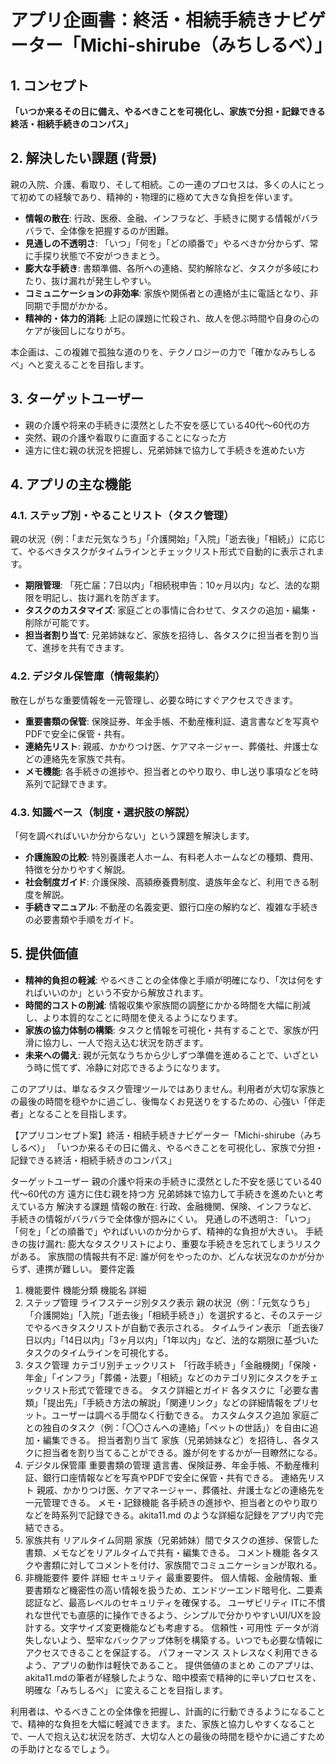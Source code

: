 # アプリ企画書：終活・相続手続きナビゲーター「Michi-shirube（みちしるべ）」

## 1. コンセプト

**「いつか来るその日に備え、やるべきことを可視化し、家族で分担・記録できる終活・相続手続きのコンパス」**

## 2. 解決したい課題 (背景)

親の入院、介護、看取り、そして相続。この一連のプロセスは、多くの人にとって初めての経験であり、精神的・物理的に極めて大きな負担を伴います。

- **情報の散在**: 行政、医療、金融、インフラなど、手続きに関する情報がバラバラで、全体像を把握するのが困難。
- **見通しの不透明さ**: 「いつ」「何を」「どの順番で」やるべきか分からず、常に手探り状態で不安がつきまとう。
- **膨大な手続き**: 書類準備、各所への連絡、契約解除など、タスクが多岐にわたり、抜け漏れが発生しやすい。
- **コミュニケーションの非効率**: 家族や関係者との連絡が主に電話となり、非同期で手間がかかる。
- **精神的・体力的消耗**: 上記の課題に忙殺され、故人を偲ぶ時間や自身の心のケアが後回しになりがち。

本企画は、この複雑で孤独な道のりを、テクノロジーの力で「確かなみちしるべ」へと変えることを目指します。

## 3. ターゲットユーザー

- 親の介護や将来の手続きに漠然とした不安を感じている40代〜60代の方
- 突然、親の介護や看取りに直面することになった方
- 遠方に住む親の状況を把握し、兄弟姉妹で協力して手続きを進めたい方

## 4. アプリの主な機能

### 4.1. ステップ別・やることリスト（タスク管理）

親の状況（例：「まだ元気なうち」「介護開始」「入院」「逝去後」「相続」）に応じて、やるべきタスクがタイムラインとチェックリスト形式で自動的に表示されます。

- **期限管理**: 「死亡届：7日以内」「相続税申告：10ヶ月以内」など、法的な期限を明記し、抜け漏れを防ぎます。
- **タスクのカスタマイズ**: 家庭ごとの事情に合わせて、タスクの追加・編集・削除が可能です。
- **担当者割り当て**: 兄弟姉妹など、家族を招待し、各タスクに担当者を割り当て、進捗を共有できます。

### 4.2. デジタル保管庫（情報集約）

散在しがちな重要情報を一元管理し、必要な時にすぐアクセスできます。

- **重要書類の保管**: 保険証券、年金手帳、不動産権利証、遺言書などを写真やPDFで安全に保管・共有。
- **連絡先リスト**: 親戚、かかりつけ医、ケアマネージャー、葬儀社、弁護士などの連絡先を家族で共有。
- **メモ機能**: 各手続きの進捗や、担当者とのやり取り、申し送り事項などを時系列で記録できます。

### 4.3. 知識ベース（制度・選択肢の解説）

「何を調べればいいか分からない」という課題を解決します。

- **介護施設の比較**: 特別養護老人ホーム、有料老人ホームなどの種類、費用、特徴を分かりやすく解説。
- **社会制度ガイド**: 介護保険、高額療養費制度、遺族年金など、利用できる制度を解説。
- **手続きマニュアル**: 不動産の名義変更、銀行口座の解約など、複雑な手続きの必要書類や手順をガイド。

## 5. 提供価値

- **精神的負担の軽減**: やるべきことの全体像と手順が明確になり、「次は何をすればいいのか」という不安から解放されます。
- **時間的コストの削減**: 情報収集や家族間の調整にかかる時間を大幅に削減し、より本質的なことに時間を使えるようになります。
- **家族の協力体制の構築**: タスクと情報を可視化・共有することで、家族が円滑に協力し、一人で抱え込む状況を防ぎます。
- **未来への備え**: 親が元気なうちから少しずつ準備を進めることで、いざという時に慌てず、冷静に対応できるようになります。

このアプリは、単なるタスク管理ツールではありません。利用者が大切な家族との最後の時間を穏やかに過ごし、後悔なくお見送りをするための、心強い「伴走者」となることを目指します。


【アプリコンセプト案】終活・相続手続きナビゲーター「Michi-shirube（みちしるべ）」
「いつか来るその日に備え、やるべきことを可視化し、家族で分担・記録できる終活・相続手続きのコンパス」

ターゲットユーザー
親の介護や将来の手続きに漠然とした不安を感じている40代〜60代の方
遠方に住む親を持つ方
兄弟姉妹で協力して手続きを進めたいと考えている方
解決する課題
情報の散在: 行政、金融機関、保険、インフラなど、手続きの情報がバラバラで全体像が掴みにくい。
見通しの不透明さ: 「いつ」「何を」「どの順番で」やればいいのか分からず、精神的な負担が大きい。
手続きの抜け漏れ: 膨大なタスクリストにより、重要な手続きを忘れてしまうリスクがある。
家族間の情報共有不足: 誰が何をやったのか、どんな状況なのかが分からず、連携が難しい。
要件定義
1. 機能要件
機能分類	機能名	詳細
1. ステップ管理	ライフステージ別タスク表示	親の状況（例：「元気なうち」「介護開始」「入院」「逝去後」「相続手続き」）を選択すると、そのステージでやるべきタスクリストが自動で表示される。
タイムライン表示	「逝去後7日以内」「14日以内」「3ヶ月以内」「1年以内」など、法的な期限に基づいたタスクのタイムラインを可視化する。
2. タスク管理	カテゴリ別チェックリスト	「行政手続き」「金融機関」「保険・年金」「インフラ」「葬儀・法要」「相続」などのカテゴリ別にタスクをチェックリスト形式で管理できる。
タスク詳細とガイド	各タスクに「必要な書類」「提出先」「手続き方法の解説」「関連リンク」などの詳細情報をプリセット。ユーザーは調べる手間なく行動できる。
カスタムタスク追加	家庭ごとの独自のタスク（例：「〇〇さんへの連絡」「ペットの世話」）を自由に追加・編集できる。
担当者割り当て	家族（兄弟姉妹など）を招待し、各タスクに担当者を割り当てることができる。誰が何をするかが一目瞭然になる。
3. デジタル保管庫	重要書類の管理	遺言書、保険証券、年金手帳、不動産権利証、銀行口座情報などを写真やPDFで安全に保管・共有できる。
連絡先リスト	親戚、かかりつけ医、ケアマネージャー、葬儀社、弁護士などの連絡先を一元管理できる。
メモ・記録機能	各手続きの進捗や、担当者とのやり取りなどを時系列で記録できる。akita11.md のような詳細な記録をアプリ内で完結できる。
4. 家族共有	リアルタイム同期	家族（兄弟姉妹）間でタスクの進捗、保管した書類、メモなどをリアルタイムで共有・編集できる。
コメント機能	各タスクや書類に対してコメントを付け、家族間でコミュニケーションが取れる。
2. 非機能要件
要件	詳細
セキュリティ	最重要要件。 個人情報、金融情報、重要書類など機密性の高い情報を扱うため、エンドツーエンド暗号化、二要素認証など、最高レベルのセキュリティを確保する。
ユーザビリティ	ITに不慣れな世代でも直感的に操作できるよう、シンプルで分かりやすいUI/UXを設計する。文字サイズ変更機能なども考慮する。
信頼性・可用性	データが消失しないよう、堅牢なバックアップ体制を構築する。いつでも必要な情報にアクセスできることを保証する。
パフォーマンス	ストレスなく利用できるよう、アプリの動作は軽快であること。
提供価値のまとめ
このアプリは、akita11.mdの筆者が経験したような、暗中模索で精神的に辛いプロセスを、明確な「みちしるべ」 に変えることを目指します。

利用者は、やるべきことの全体像を把握し、計画的に行動できるようになることで、精神的な負担を大幅に軽減できます。また、家族と協力しやすくなることで、一人で抱え込む状況を防ぎ、大切な人との最後の時間を穏やかに過ごすための手助けとなるでしょう。